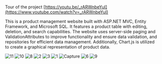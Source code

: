 
Tour of the project
[https://youtu.be/_rARWnbeYuI](https://www.youtube.com/watch?v=_rARWnbeYuI)

This is a product management website built with ASP.NET MVC, Entity Framework, and Microsoft SQL. It features a product table with editing, deletion, and search capabilities. The website uses server-side paging and ValidationAttributes to improve functionality and ensure data validation, and repositories for efficient data management. Additionally, Chart.js is utilized to create a graphical representation of product data.


![11](https://user-images.githubusercontent.com/108368506/221858926-fa9d6ad7-7a37-4be7-9935-408b94b4b033.PNG)
![10](https://user-images.githubusercontent.com/108368506/221858929-da978752-f219-404f-8163-b528e6449e51.PNG)
![8](https://user-images.githubusercontent.com/108368506/221858932-731a3a1c-a8c9-4199-9ff2-1538ae0d127b.PNG)
![2](https://user-images.githubusercontent.com/108368506/221858934-92846a8b-6ef9-48d8-8658-794552ee112c.PNG)
![3](https://user-images.githubusercontent.com/108368506/221858936-a0970074-a7a3-481d-89b6-85645e4645ea.PNG)
![1](https://user-images.githubusercontent.com/108368506/221858943-381e4fe9-c715-40af-bcb9-e66f36d60cce.PNG)
![Capture](https://user-images.githubusercontent.com/108368506/221858945-25ce58f7-4738-488a-a834-2bcccf009812.PNG)
![6](https://user-images.githubusercontent.com/108368506/221858948-bd59be61-7a15-4ee9-a757-e9dbce167c61.PNG)
![9](https://user-images.githubusercontent.com/108368506/221858951-86eeb2be-7afe-445e-a2e0-8fb19835573f.PNG)
